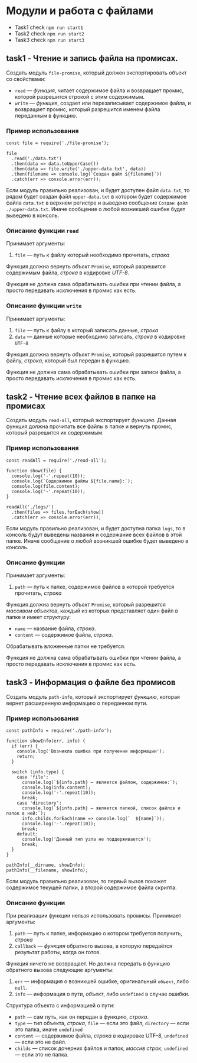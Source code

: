 # Модули и работа с файлами

* Task1 check `npm run start1`
* Task2 check `npm run start2`
* Task3 check `npm run start3`

## task1 - Чтение и запись файла на промисах.

Создать модуль `file-promise`, который должен экспортировать объект со свойствами:

*   `read` — _функция_, читает содержимое файла и возвращает промис, которой разрешится строкой с этим содержимым.
*   `write` — _функция_, создает или перезаписывает содержимое файла, и возвращает промис, который разрешится именем файла переданным в функцию.

### Пример использования

    const file = require('./file-promise');

    file
      .read('./data.txt')
      .then(data => data.toUpperCase())
      .then(data => file.write('./upper-data.txt', data))
      .then(filename => console.log(`Создан файл ${filename}`))
      .catch(err => console.error(err));

Если модуль правильно реализован, и будет доступен файл `data.txt`, то рядом будет создан файл `upper-data.txt` в котором будет содержимое файла `data.txt` в верхнем регистре и выведено сообщение `Создан файл ./upper-data.txt`. Иначе сообщение о любой возникшей ошибке будет выведено в консоль.

### Описание функции `read`

Принимает аргументы:

1.  `file` — путь к файлу который необходимо прочитать, _строка_

Функция должна вернуть _объект_ `Promise`, который разрешится содержимым файла, _строка_ в кодировке _UTF-8_.

Функция не должна сама обрабатывать ошибки при чтении файла, а просто передавать исключения в промис как есть.

### Описание функции `write`

Принимает аргументы:

1.  `file` — путь к файлу в который записать данные, _строка_
2.  `data` — данные которые необходимо записать, _строка_ в кодировке `UTF-8`

Функция должна вернуть _объект_ `Promise`, который разрешится путем к файлу, _строка_, который был передан в функцию.

Функция не должна сама обрабатывать ошибки при записи файла, а просто передавать исключения в промис как есть.

## task2 - Чтение всех файлов в папке на промисах

Создать модуль `read-all`, который экспортирует _функцию_. Данная функция должна прочитать все файлы в папке и вернуть промис, который разрешится их содержимым.

### Пример использования

    const readAll = require('./read-all');

    function show(file) {
      console.log('-'.repeat(10));
      console.log(`Содержимое файлы ${file.name}:`);
      console.log(file.content);
      console.log('-'.repeat(10));
    }

    readAll('./logs/')
      .then(files => files.forEach(show))
      .catch(err => console.error(err));

Если модуль правильно реализован, и будет доступна папка `logs`, то в консоль будут выведены названия и содержание всех файлов в этой папке. Иначе сообщение о любой возникшей ошибке будет выведено в консоль.

### Описание функции

Принимает аргументы:

1.  `path` — путь к папке, содержимое файлов в которой требуется прочитать, _строка_

Функция должна вернуть _объект_ `Promise`, который разрешится _массивом объектов_, каждый из которых представляет один файл в папке и имеет структуру:

*   `name` — название файла, _строка_.
*   `content` — содержимое файла, _строка_.

Обрабатывать вложенные папки не требуется.

Функция не должна сама обрабатывать ошибки при чтении файла, а просто передавать исключения в промис как есть.

## task3 - Информация о файле без промисов

Создать модуль `path-info`, который экспортирует _функцию_, которая вернет расширенную информацию о переданном пути.

### Пример использования

    const pathInfo = require('./path-info');

    function showInfo(err, info) {
      if (err) {
        console.log('Возникла ошибка при получении информации');
        return;
      }

      switch (info.type) {
        case 'file':
          console.log(`${info.path} — является файлом, содержимое:`);
          console.log(info.content);
          console.log('-'.repeat(10));
          break;
        case 'directory':
          console.log(`${info.path} — является папкой, список файлов и папок в ней:`);
          info.childs.forEach(name => console.log(`  ${name}`));
          console.log('-'.repeat(10));
          break;
        default:
          console.log('Данный тип узла не поддерживается');
          break;
      }
    }

    pathInfo(__dirname, showInfo);
    pathInfo(__filename, showInfo);

Если модуль правильно реализован, то первый вызов покажет содержимое текущей папки, а второй содержимое файла скрипта.

### Описание функции

При реализации функции нельзя использовать промисы. Принимает аргументы:

1.  `path` — путь к папке, информацию о котором требуется получить, _строка_
2.  `callback` — _функция_ обратного вызова, в которую передаётся результат работы, когда он готов.

Функция ничего не возвращает. Но должна передать в функцию обратного вызова следующие аргументы:

1.  `err` — информация о возникшей ошибке, оригинальный `объект`, либо `null`.
2.  `info` — информация о пути, _объект_, либо `undefined` в случае ошибки.

Структура объекта с информацией о пути:

*   `path` — сам путь, как он передан в функцию, _строка_.
*   `type` — тип объекта, _строка_, `file` — если это файл, `directory` — если это папка, иначе `undefined`
*   `content` — содержимое файла, _строка_ в кодировке UTF-8, `undefined` — если это не файл.
*   `childs` — список дочерних файлов и папок, _массив строк_, `undefined` — если это не папка.